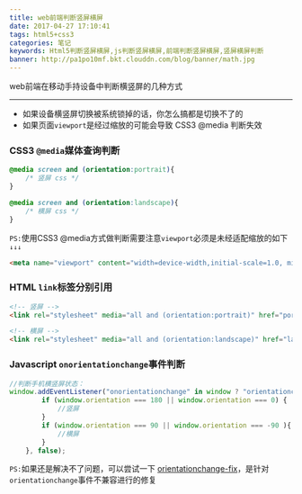 ```yaml
---
title: web前端判断竖屏横屏
date: 2017-04-27 17:10:41
tags: html5+css3
categories: 笔记
keywords: Html5判断竖屏横屏,js判断竖屏横屏,前端判断竖屏横屏,竖屏横屏判断
banner: http://pa1po10mf.bkt.clouddn.com/blog/banner/math.jpg
---
```

web前端在移动手持设备中判断横竖屏的几种方式
<!-- more -->

---
* 如果设备横竖屏切换被系统锁掉的话，你怎么搞都是切换不了的
* 如果页面`viewport`是经过缩放的可能会导致 CSS3 @media 判断失效 
  
  
  

### CSS3 `@media`媒体查询判断
```css
@media screen and (orientation:portrait){
    /* 竖屏 css */
}

@media screen and (orientation:landscape){
    /* 横屏 css */
}
```
`PS:`使用CSS3 @media方式做判断需要注意`viewport`必须是未经适配缩放的如下`↓↓↓`
```html
<meta name="viewport" content="width=device-width,initial-scale=1.0, minimum-scale=1.0, maximum-scale=1.0, user-scalable=no"/>

```

### HTML `link`标签分别引用
```html
<!-- 竖屏 -->
<link rel="stylesheet" media="all and (orientation:portrait)" href="portrait.css">

<!-- 横屏 -->
<link rel="stylesheet" media="all and (orientation:landscape)" href="landscape.css">
```

### Javascript `onorientationchange`事件判断
```javascript
//判断手机横竖屏状态：
window.addEventListener("onorientationchange" in window ? "orientationchange" : "resize", function() {
        if (window.orientation === 180 || window.orientation === 0) { 
            //竖屏
        } 
        if (window.orientation === 90 || window.orientation === -90 ){ 
            //横屏
        }  
    }, false); 
```
`PS:`如果还是解决不了问题，可以尝试一下 [orientationchange-fix](https://github.com/zhansingsong/orientationchange-fix)，是针对`orientationchange`事件不兼容进行的修复

